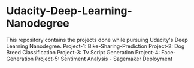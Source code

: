 # Udacity-Deep-Learning-Nanodegree
This repository contains the projects done while pursuing Udacity's Deep Learning Nanodegree.
Project-1: Bike-Sharing-Prediction
Project-2: Dog Breed Classification
Project-3: Tv Script Generation
Project-4: Face-Generation
Project-5: Sentiment Analysis - Sagemaker Deployment

